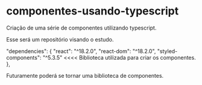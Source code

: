 # componentes-usando-typescript
Criação de uma série de componentes utilizando typescript.

Esse será um repositório visando o estudo.

"dependencies": {
  "react": "^18.2.0",
  "react-dom": "^18.2.0",
  "styled-components": "^5.3.5" <<<< Biblioteca utilizada para criar os componentes.
},



Futuramente poderá se tornar uma biblioteca de componentes.
